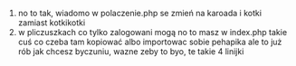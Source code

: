 1. no to tak, wiadomo w polaczenie.php se zmień na karoada i kotki zamiast kotkikotki
2. w pliczuszkach co tylko zalogowani mogą no to masz w index.php takie cuś co czeba tam kopiować albo importowac sobie pehapika ale to już rób jak chcesz byczuniu, wazne zeby to byo, te takie 4 linijki 

